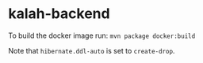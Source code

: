 # kalah-backend

To build the docker image run: `mvn package docker:build`

Note that `hibernate.ddl-auto` is set to `create-drop`.